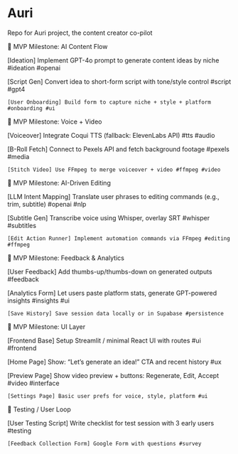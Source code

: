 # Auri
Repo for Auri project, the content creator co-pilot

📁 MVP Milestone: AI Content Flow

[Ideation] Implement GPT-4o prompt to generate content ideas by niche #ideation #openai

[Script Gen] Convert idea to short-form script with tone/style control #script #gpt4

    [User Onboarding] Build form to capture niche + style + platform #onboarding #ui

📁 MVP Milestone: Voice + Video

[Voiceover] Integrate Coqui TTS (fallback: ElevenLabs API) #tts #audio

[B-Roll Fetch] Connect to Pexels API and fetch background footage #pexels #media

    [Stitch Video] Use FFmpeg to merge voiceover + video #ffmpeg #video

📁 MVP Milestone: AI-Driven Editing

[LLM Intent Mapping] Translate user phrases to editing commands (e.g., trim, subtitle) #openai #nlp

[Subtitle Gen] Transcribe voice using Whisper, overlay SRT #whisper #subtitles

    [Edit Action Runner] Implement automation commands via FFmpeg #editing #ffmpeg

📁 MVP Milestone: Feedback & Analytics

[User Feedback] Add thumbs-up/thumbs-down on generated outputs #feedback

[Analytics Form] Let users paste platform stats, generate GPT-powered insights #insights #ui

    [Save History] Save session data locally or in Supabase #persistence

📁 MVP Milestone: UI Layer

[Frontend Base] Setup Streamlit / minimal React UI with routes #ui #frontend

[Home Page] Show: “Let’s generate an idea!” CTA and recent history #ux

[Preview Page] Show video preview + buttons: Regenerate, Edit, Accept #video #interface

    [Settings Page] Basic user prefs for voice, style, platform #ui

📁 Testing / User Loop

[User Testing Script] Write checklist for test session with 3 early users #testing

    [Feedback Collection Form] Google Form with questions #survey

